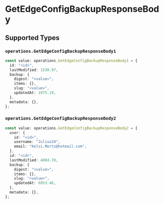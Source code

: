 # GetEdgeConfigBackupResponseBody


## Supported Types

### `operations.GetEdgeConfigBackupResponseBody1`

```typescript
const value: operations.GetEdgeConfigBackupResponseBody1 = {
  id: "<id>",
  lastModified: 1530.97,
  backup: {
    digest: "<value>",
    items: {},
    slug: "<value>",
    updatedAt: 1975.19,
  },
  metadata: {},
};
```

### `operations.GetEdgeConfigBackupResponseBody2`

```typescript
const value: operations.GetEdgeConfigBackupResponseBody2 = {
  user: {
    id: "<id>",
    username: "Julius24",
    email: "Kelsi.Mertz@hotmail.com",
  },
  id: "<id>",
  lastModified: 4004.70,
  backup: {
    digest: "<value>",
    items: {},
    slug: "<value>",
    updatedAt: 6953.46,
  },
  metadata: {},
};
```

